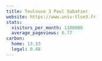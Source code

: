 ```yaml
---
title: Toulouse 3 Paul Sabatier
website: https://www.univ-tlse3.fr
stats:
  visitors_per_month: 1100000
  average_pageviews: 6.77
carbon:
  home: 13.33
  legal: 0.48
---
```

